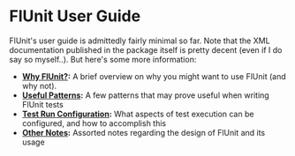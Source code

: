 # FlUnit User Guide

FlUnit's user guide is admittedly fairly minimal so far. Note that the XML documentation published in the package itself is pretty decent (even if I do say so myself..). But here's some more information:

* **[Why FlUnit?](./why-flunit.md):** A brief overview on why you might want to use FlUnit (and why not).
* **[Useful Patterns](./useful-patterns.md):** A few patterns that may prove useful when writing FlUnit tests
* **[Test Run Configuration](./test-run-configuration.md):** What aspects of test execution can be configured, and how to accomplish this
* **[Other Notes](./other-notes.md):** Assorted notes regarding the design of FlUnit and its usage